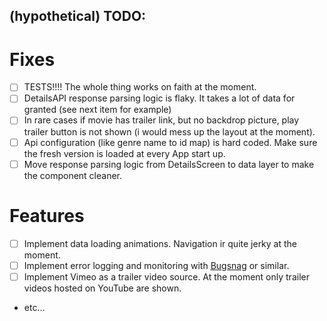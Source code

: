 ## (hypothetical) TODO:

# Fixes

- [ ] TESTS!!!! The whole thing works on faith at the moment.
- [ ] DetailsAPI response parsing logic is flaky. It takes a lot of data for granted (see next item for example)
- [ ] In rare cases if movie has trailer link, but no backdrop picture, play trailer button is not shown (i would mess up the layout at the moment).
- [ ] Api configuration (like genre name to id map) is hard coded. Make sure the fresh version is loaded at every App start up.
- [ ] Move response parsing logic from DetailsScreen to data layer to make the component cleaner.

# Features

- [ ] Implement data loading animations. Navigation ir quite jerky at the moment.
- [ ] Implement error logging and monitoring with [Bugsnag](https://www.bugsnag.com/) or similar.
- [ ] Implement Vimeo as a trailer video source. At the moment only trailer videos hosted on YouTube are shown.
- etc...
